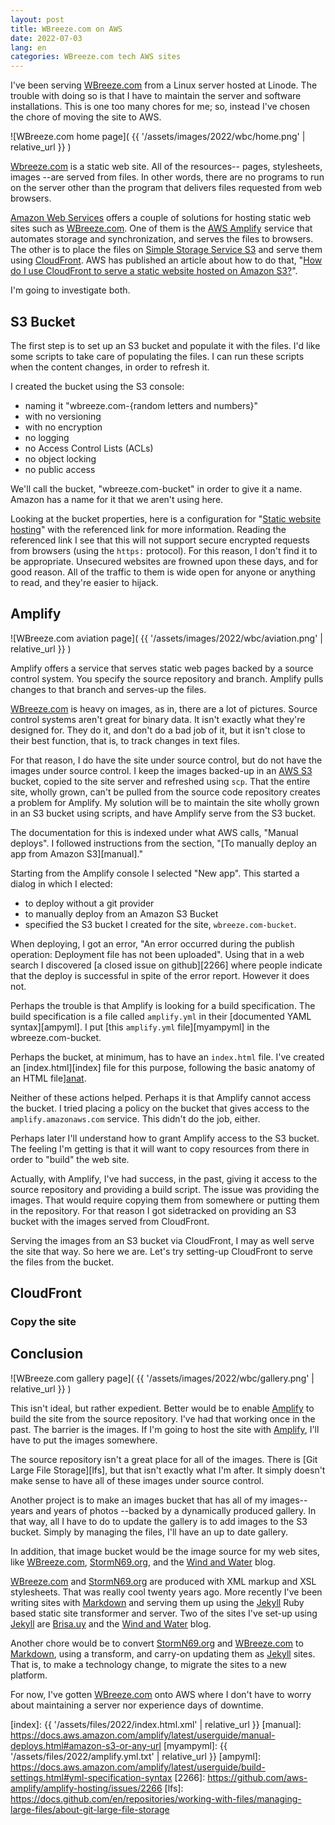```yaml
---
layout: post
title: WBreeze.com on AWS
date: 2022-07-03
lang: en
categories: WBreeze.com tech AWS sites
---
```


I've been serving [WBreeze.com][wb] from a Linux server hosted at Linode. The
trouble with doing so is that I have to maintain the server and software
installations. This is one too many chores for me; so, instead I've chosen the
chore of moving the site to AWS.

![WBreeze.com home page](
  {{ '/assets/images/2022/wbc/home.png' | relative_url }}
)

[Wbreeze.com][wb] is a static web site. All of the resources-- pages,
stylesheets, images --are served from files. In other words, there are no
programs to run on the server other than the program that delivers files
requested from web browsers.

[Amazon Web Services][aws] offers a couple of solutions for hosting static web
sites such as [WBreeze.com][wb]. One of them is the [AWS Amplify][amp] service
that automates storage and synchronization, and serves the files to browsers.
The other is to place the files on [Simple Storage Service S3][s3] and serve
them using [CloudFront][cf]. AWS has published an article about how to do
that,
"[How do I use CloudFront to serve a static website hosted on Amazon S3?][host]".

I'm going to investigate both.

## S3 Bucket

The first step is to set up an S3 bucket and populate it with the files.
I'd like some scripts to take care of populating the files. I can run these
scripts when the content changes, in order to refresh it.

I created the bucket using the S3 console:
- naming it "wbreeze.com-{random letters and numbers}"
- with no versioning
- with no encryption
- no logging
- no Access Control Lists (ACLs)
- no object locking
- no public access

We'll call the bucket, "wbreeze.com-bucket" in order to give it a name.
Amazon has a name for it that we aren't using here.

Looking at the bucket properties, here is a configuration for "[Static website
hosting][s3h]" with the referenced link for more information.
Reading the referenced link I see that this will not support secure encrypted
requests from browsers (using the `https:` protocol).
For this reason, I don't find it to be appropriate. Unsecured websites are
frowned upon these days, and for good reason. All of the traffic to them is
wide open for anyone or anything to read, and they're easier to hijack.

## Amplify

![WBreeze.com aviation page](
  {{ '/assets/images/2022/wbc/aviation.png' | relative_url }}
)

Amplify offers a service that serves static web pages backed by a source
control system. You specify the source repository and branch. Amplify pulls
changes to that branch and serves-up the files.

[WBreeze.com][wb] is heavy on images, as in, there are a lot of pictures.
Source control systems aren't great for binary data. It isn't exactly what
they're designed for. They do it, and don't do a bad job of it, but it isn't
close to their best function, that is, to track changes in text files.

For that reason, I do have the site under source control, but do not have
the images under source control. I keep the images backed-up in an [AWS S3][s3]
bucket, copied to the site server and refreshed using `scp`.
That the entire site, wholly grown, can't be pulled from the source code
repository creates a problem for Amplify. My solution will be to maintain the
site wholly grown in an S3 bucket using scripts, and have Amplify serve from
the S3 bucket.

The documentation for this is indexed under what AWS calls, "Manual deploys".
I followed instructions from the section,
"[To manually deploy an app from Amazon S3][manual]."

Starting from the Amplify console I selected "New app". This started a
dialog in which I elected:
- to deploy without a git provider
- to manually deploy from an Amazon S3 Bucket
- specified the S3 bucket I created for the site, `wbreeze.com-bucket`.

When deploying, I got an error, "An error occurred during the publish
operation: Deployment file has not been uploaded". Using that in a web search I
discovered [a closed issue on github][2266] where people indicate that the
deploy is successful in spite of the error report. However it does not.

Perhaps the trouble is that Amplify is looking for a build specification. The
build specification is a file called `amplify.yml` in their [documented YAML
syntax][ampyml]. I put [this `amplify.yml` file][myampyml] in the
wbreeze.com-bucket.

Perhaps the bucket, at minimum, has to have an `index.html` file.
I've created an [index.html][index] file for this purpose, following
the basic anatomy of an HTML file][anat].

Neither of these actions helped. Perhaps it is that Amplify cannot access
the bucket. I tried placing a policy on the bucket that gives access to
the `amplify.amazonaws.com` service. This didn't do the job, either.

Perhaps later I'll understand how to grant Amplify access to the S3 bucket.
The feeling I'm getting is that it will want to copy resources from there
in order to "build" the web site.

Actually, with Amplify, I've had success, in the past, giving it access to the
source repository and providing a build script. The issue was providing the
images. That would require copying them from somewhere or putting them in the
repository.  For that reason I got sidetracked on providing an S3 bucket with
the images served from CloudFront.

Serving the images from an S3 bucket via CloudFront, I may as well serve
the site that way. So here we are. Let's try setting-up CloudFront to
serve the files from the bucket.

## CloudFront

### Copy the site


## Conclusion

![WBreeze.com gallery page](
  {{ '/assets/images/2022/wbc/gallery.png' | relative_url }}
)

This isn't ideal, but rather expedient. Better would be to enable [Amplify][amp]
to build the site from the source repository. I've had that working once
in the past. The barrier is the images. If I'm going to host the site with
[Amplify][amp], I'll have to put the images somewhere.

The source repository isn't a great place for all of the images. There is
[Git Large File Storage][lfs], but that isn't exactly what I'm after.
It simply doesn't make sense to have all of these images under source control.

Another project is to make an images bucket that has all of my images-- years
and years of photos --backed by a dynamically produced gallery. In that way,
all I have to do to update the gallery is to add images to the S3 bucket.
Simply by managing the files, I'll have an up to date gallery.

In addition, that image bucket would be the image source for my web sites,
like [WBreeze.com][wb], [StormN69.org][s69], and the [Wind and Water][wnw]
blog.

[WBreeze.com][wb] and [StormN69.org][s69] are produced with XML markup and XSL
stylesheets. That was really cool twenty years ago.  More recently I've been
writing sites with [Markdown][md] and serving them up using the
[Jekyll][jekyll] Ruby based static site transformer and server. Two of the
sites I've set-up using [Jekyll][jekyll] are [Brisa.uy][brisa] and the [Wind
and Water][wnw] blog.

Another chore would be to convert [StormN69.org][s69] and [WBreeze.com][wb] to
[Markdown][md], using a transform, and carry-on updating them as
[Jekyll][jekyll] sites. That is, to make a technology change, to migrate the
sites to a new platform.

For now, I've gotten [WBreeze.com][wb] onto AWS where I don't have to worry
about maintaining a server nor experience days of downtime.

[brisa]: https://brisa.uy/
[jekyll]: https://jekyllrb.com/
[md]: https://daringfireball.net/projects/markdown/
[s69]: https://stormn69.org/
[wnw]: https://wnw.wbreeze.com/
[s3]: https://docs.aws.amazon.com/AmazonS3/latest/userguide/Welcome.html
[cf]: https://docs.aws.amazon.com/AmazonCloudFront/latest/DeveloperGuide/Introduction.html
[amp]: https://docs.aws.amazon.com/amplify/latest/userguide/welcome.html
[host]: https://aws.amazon.com/premiumsupport/knowledge-center/cloudfront-serve-static-website/
[aws]: https://aws.amazon.com/
[wb]: https://wbreeze.com/
[s3h]: https://docs.aws.amazon.com/AmazonS3/latest/userguide/WebsiteHosting.html
[anat]: https://developer.mozilla.org/en-US/docs/Learn/Getting_started_with_the_web/HTML_basics#anatomy_of_an_html_document
[index]: {{ '/assets/files/2022/index.html.xml' | relative_url }}
[manual]: https://docs.aws.amazon.com/amplify/latest/userguide/manual-deploys.html#amazon-s3-or-any-url
[myampyml]: {{ '/assets/files/2022/amplify.yml.txt' | relative_url }}
[ampyml]: https://docs.aws.amazon.com/amplify/latest/userguide/build-settings.html#yml-specification-syntax
[2266]: https://github.com/aws-amplify/amplify-hosting/issues/2266
[lfs]: https://docs.github.com/en/repositories/working-with-files/managing-large-files/about-git-large-file-storage
